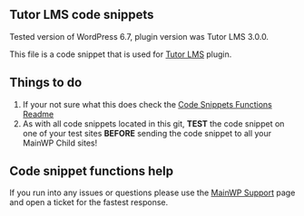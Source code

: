 ## Tutor LMS code snippets

Tested version of WordPress 6.7, plugin version was Tutor LMS 3.0.0.

This file is a code snippet that is used for [Tutor LMS](https://wordpress.org/plugins/tutor/) plugin. 

## Things to do

1. If your not sure what this does check the [Code Snippets Functions Readme](https://github.com/mainwp/Code-Snippets-Functions/blob/master/README.md)
2. As with all code snippets located in this git, **TEST** the code snippet on one of your test sites **BEFORE** sending the code snippet to all your MainWP Child sites!

## Code snippet functions help

If you run into any issues or questions please use the [MainWP Support](https://mainwp.com/support/) page and open a ticket for the fastest response.

